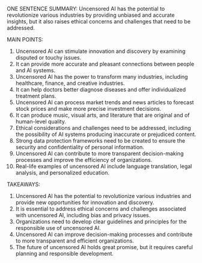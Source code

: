 ONE SENTENCE SUMMARY:
Uncensored AI has the potential to revolutionize various industries by providing unbiased and accurate insights, but it also raises ethical concerns and challenges that need to be addressed.

MAIN POINTS:

1. Uncensored AI can stimulate innovation and discovery by examining disputed or touchy issues.
2. It can provide more accurate and pleasant connections between people and AI systems.
3. Uncensored AI has the power to transform many industries, including healthcare, finance, and creative industries.
4. It can help doctors better diagnose diseases and offer individualized treatment plans.
5. Uncensored AI can process market trends and news articles to forecast stock prices and make more precise investment decisions.
6. It can produce music, visual arts, and literature that are original and of human-level quality.
7. Ethical considerations and challenges need to be addressed, including the possibility of AI systems producing inaccurate or prejudiced content.
8. Strong data protection frameworks need to be created to ensure the security and confidentiality of personal information.
9. Uncensored AI can contribute to more transparent decision-making processes and improve the efficiency of organizations.
10. Real-life examples of uncensored AI include language translation, legal analysis, and personalized education.

TAKEAWAYS:

1. Uncensored AI has the potential to revolutionize various industries and provide new opportunities for innovation and discovery.
2. It is essential to address ethical concerns and challenges associated with uncensored AI, including bias and privacy issues.
3. Organizations need to develop clear guidelines and principles for the responsible use of uncensored AI.
4. Uncensored AI can improve decision-making processes and contribute to more transparent and efficient organizations.
5. The future of uncensored AI holds great promise, but it requires careful planning and responsible development.
